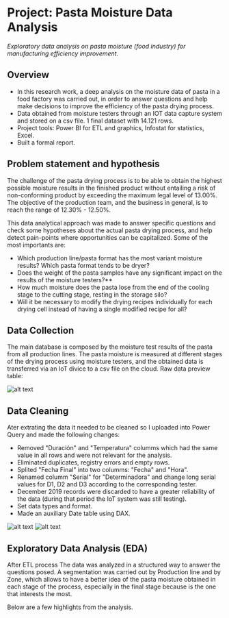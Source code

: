 # Project: Pasta Moisture Data Analysis
*Exploratory data analysis on pasta moisture (food industry) for manufacturing efficiency improvement.*

## Overview
- In this research work, a deep analysis on the moisture data of pasta in a food factory was carried out, in order to answer questions and help make decisions to improve the efficiency of the pasta drying process.
- Data obtained from moisture testers through an IOT data capture system and stored on a csv file. 1 final dataset with 14.121 rows.
- Project tools: Power BI for ETL and graphics, Infostat for statistics, Excel. <!--- Important insights:-->
- Built a formal report.

<!--### Code and Resourses Used-->
## Problem statement and hypothesis
The challenge of the pasta drying process is to be able to obtain the highest possible moisture results in the finished product without entailing a risk of non-conforming product by exceeding the maximum legal level of 13.00%. The objective of the production team, and the business in general, is to reach the range of 12.30% - 12.50%.

This data analytical approach was made to answer specific questions and check some hypotheses about the actual pasta drying process, and help detect pain-points where opportunities can be capitalized. Some of the most importants are:
- Which production line/pasta format has the most variant moisture results? Which pasta format tends to be dryer?
- Does the weight of the pasta samples have any significant impact on the results of the moisture testers?**
- How much moisture does the pasta lose from the end of the cooling stage to the cutting stage, resting in the storage silo?
- Will it be necessary to modify the drying recipes individually for each drying cell instead of having a single modified recipe for all?

## Data Collection
The main database is composed by the moisture test results of the pasta from all production lines. The pasta moisture is measured at different stages of the drying process using moisture testers, and the obtained data is transferred via an IoT divice to a csv file on the cloud. Raw data preview table:

![alt text](https://github.com/caestradaa/pasta_moisture_daproj/blob/main/Images/Raw_data_preview.png "Raw data preview")

<!--Fecha Final: Date and Time
Linea: production line
Referencia: pasta format
Zona: drying zone where the pasta sample is taken
Resultado: moisture test result
Duración: moisture test time duration
Peso Muestra: sample initial weight
Peso Final: sample final weight
Temperatura: moisture test temperature (°C)
Serial: tester ID serial-->

## Data Cleaning
Ater extrating the data it needed to be cleaned so I uploaded into Power Query and made the following changes:
- Removed "Duración" and "Temperatura" columms which had the same value in all rows and were not relevant for the analysis.
- Eliminated duplicates, registry errors and empty rows.
- Splited "Fecha Final" into two columms: "Fecha" and "Hora".
- Renamed columm "Serial" for "Determinadora" and change long serial values for D1, D2 and D3 according to the corresponding tester.
- December 2019 records were discarded to have a greater reliability of the data (during that period the IoT system was still testing).
- Set data types and format. 
- Made an auxiliary Date table using DAX.

![alt text](https://github.com/caestradaa/pasta_moisture_daproj/blob/main/Images/Data_cleaning_summary.png "Data cleaning summary")
![alt text](https://github.com/caestradaa/pasta_moisture_daproj/blob/main/Images/Final_dataset_preview.png "Final dataset preview")

## Exploratory Data Analysis (EDA)
After ETL process The data was analyzed in a structured way to answer the questions posed. A segmentation was carried out by Production line and by Zone, which allows to have a better idea of the pasta moisture obtained in each stage of the process, especially in the final stage because is the one that interests the most.

Below are a few highlights from the analysis.

<!---
- 1. Linea con humedad promedio mas alta/baja: tabla resumen de medidas de tendencia central.
- 2. La linea mas/menos variable: juntar histogramas de cada una de las líneas.
- 3. Top 3 de las referencias mas altas/bajas: Resultado de las referncias mas secas por línea.
- 4. Scatterplots de los pesos de las muestas
- 5. Line B Enfriador vs Corte Scatterplot
- 6. Line B boxplot and hypothesis test
- 7. Line C boxplot and hypothesis test

![alt text](https://github.com/caestradaa/pasta_moisture_daproj/blob/main/Images/Measures%20summary.PNG "Final stage zone measures summry for each Line")
![alt text](https://github.com/caestradaa/pasta_moisture_daproj/blob/main/Images/Stripplot_by_Line_(Final_zone_data%20distribution).PNG "Final zone moisture distribution")

Looking at the measures (summary table) and  distribution (strip plot) of the pasta moisture for each production line we can easily figure out some issues: average pasta moisture, process dispersion, outliers, and general behavipur for each line.

<!---1. la Línea con mayor promedio de humedades de salida y menor variación es la Línea B (12,03%), D.E. = 0,32 y C.V. = 2,68%. La Línea A posee el menor promedio de humedades de salida (11,60%).

<!---2. Atendiendo las medidas de dispersión de Línea D(SD=0,50 y CV=4,37%), y la distribución de humedades de salida en el histograma, estas encuentran dispersas sobre un rango más amplio que en cualquiera de las otras líneas. Por lo tanto es la línea con mayor variabilidad en el proceso de secado.


![alt text](https://github.com/caestradaa/pasta_moisture_daproj/blob/main/Images/Top_5_References.PNG)
![alt text](https://github.com/caestradaa/pasta_moisture_daproj/blob/main/Images/Bottom_5_References.PNG)
<!---3. Tablas de referencias top 5 de las mas humedas y secas:Se decide analizar individualmente solo aquellas referencias que poseen más de 50 datos como tamaño muestral. No es apropiado realizar una comparación de las humedades entre todas las referencias, ya que los estadísticos obtenidos de muestras muy pequeñas no representan una aproximación adecuada de la realidad. Distinguidamente se nota que las de línea B y C son las mas húmedas, las de Línea A y D son las mas secas.

## Featured Analysis (Specific EDA)..

![alt text](https://github.com/caestradaa/pasta_moisture_daproj/blob/main/Images/Scatterplot_SampleWeight_vs_Moisture_Line_B.PNG)
![alt text](https://github.com/caestradaa/pasta_moisture_daproj/blob/main/Images/Scatterplot_SampleWeight_vs_Moisture_Other_Lines.PNG)
<!---4. Scatterplots de los pesos de las muestas: Al comparar los pesos de las muestras (eje x) con los resultados de humedad (eje x) en gráfico de dispersión (scatterplot), vemos que se dibuja un patrón común en todas las líneas de producción. éste podría ser el patrón que muestra el efecto que tiene el peso de las muestras sobre la precisión en los resultados de las determinadoras de humedad Este patrón cónico indica que a medida que los pesos de las muestran aumentan, los resultados de humedad se van acercando a un valor central.

![alt text](https://github.com/caestradaa/pasta_moisture_daproj/blob/main/Images/Enfriador_vs_Corte_Moisture_Scatter_chart.PNG)
<!---5. Line B Enfriador vs Corte Scatterplot.

## Featured Analysis (Specific EDA)..

## Conclusions and recomendations

## Communication

<!--- Collecting structuring, analyzing, and turning raw data into actionable business insights.
T- he main purpose og BI is to provide actionable business insights and support data-driven decision making.-->
